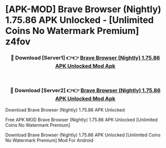 # [APK-MOD] Brave Browser (Nightly) 1.75.86 APK Unlocked - [Unlimited Coins No Watermark Premium] z4fov



<div align="center">
<h3>🔴 Download [Server1] 👉👉 <a href="https://momento.my/?title=Brave_Browser_(Nightly)_1.75.86_APK_Unlocked">Brave Browser (Nightly) 1.75.86 APK Unlocked Mod Apk</a></h3><br>

<h3>🔴 Download [Server2] 👉👉 <a href="https://momento.my/?title=Brave_Browser_(Nightly)_1.75.86_APK_Unlocked">Brave Browser (Nightly) 1.75.86 APK Unlocked Mod Apk</a></h3>
</div>



Download Brave Browser (Nightly) 1.75.86 APK Unlocked 

Free APK MOD Brave Browser (Nightly) 1.75.86 APK Unlocked [Unlimited Coins No Watermark Premium]

Download Brave Browser (Nightly) 1.75.86 APK Unlocked [Unlimited Coins No Watermark Premium] Mod For Android
